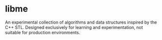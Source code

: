 # libme
An experimental collection of algorithms and data structures inspired by the C++ STL. Designed exclusively for learning and experimentation, not suitable for production environments.
